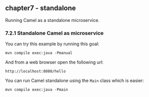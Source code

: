 chapter7 - standalone
---------------------

Running Camel as a standalone microservice.

### 7.2.1 Standalone Camel as microservice 

You can try this example by running this goal:

    mvn compile exec:java -Pmanual

And from a web browser open the following url:

    http://localhost:8080/hello
    
You can run Camel standalone using the `Main` class which is easier:
    
    mvn compile exec:java -Pmain
    
